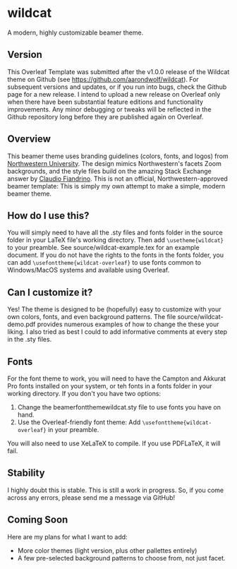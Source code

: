 # wildcat
A modern, highly customizable beamer theme.

## Version
This Overleaf Template was submitted after the v1.0.0 release of the Wildcat theme on Github (see https://github.com/aarondwolf/wildcat). For subsequent versions and updates, or if you run into bugs, check the Github page for a new release. I intend to upload a new release on Overleaf only when there have been substantial feature editions and functionality improvements. Any minor debugging or tweaks will be reflected in the Github repository long before they are published again on Overleaf.

## Overview
This beamer theme uses branding guidelines (colors, fonts, and logos) from [Northwestern University](https://www.northwestern.edu/brand/visual-identity/). The design mimics Northwestern's facets Zoom backgrounds, and the style files build on the amazing Stack Exchange answer by [Claudio Fiandrino](https://tex.stackexchange.com/questions/146529/design-a-custom-beamer-theme-from-scratch). This is not an official, Northwestern-approved beamer template: This is simply my own attempt to make a simple, modern beamer theme. 

## How do I use this?
You will simply need to have all the .sty files and fonts folder in the source folder in your LaTeX file's working directory. Then add `\usetheme{wildcat}` to your preamble. See source/wildcat-example.tex for an example document. If you do not have the rights to the fonts in the fonts folder, you can add `\usefonttheme{wildcat-overleaf}` to use fonts common to Windows/MacOS systems and available using Overleaf.

## Can I customize it?
Yes! The theme is designed to be (hopefully) easy to customize with your own colors, fonts, and even background patterns. The file source/wildcat-demo.pdf provides numerous examples of how to change the these your liking. I also tried as best I could to add informative comments at every step in the .sty files.   

## Fonts
For the font theme to work, you will need to have the Campton and Akkurat Pro fonts installed on your system, or teh fonts in a fonts folder in your working directory. If you don't you have two options:
1. Change the beamerfontthemewildcat.sty file to use fonts you have on hand.
2. Use the Overleaf-friendly font theme: Add `\usefonttheme{wildcat-overleaf}` in your preamble.

You will also need to use XeLaTeX to compile. If you use PDFLaTeX, it will fail.

## Stability
I highly doubt this is stable. This is still a work in progress. So, if you come across any errors, please send me a message via GitHub!

## Coming Soon
Here are my plans for what I want to add:
- More color themes (light version, plus other pallettes entirely)
- A few pre-selected background patterns to choose from, not just facet.
